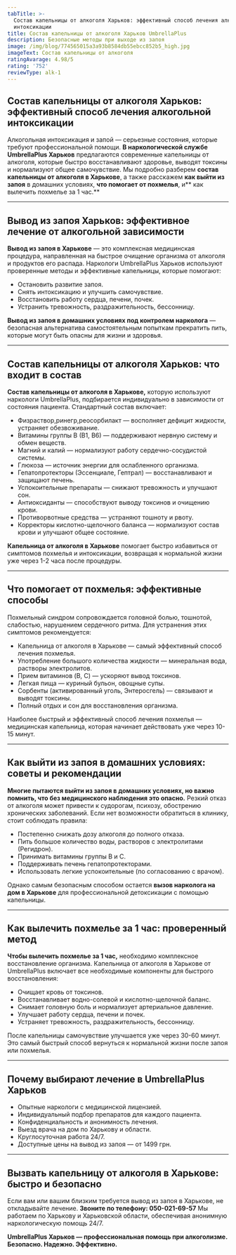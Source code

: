 ```yaml
---
tabTitle: >-
  Состав капельницы от алкоголя Харьков: эффективный способ лечения алкогольной
  интоксикации
title: Состав капельницы от алкоголя Харьков UmbrellaPlus
description: Безопасные методы при выходе из запоя
image: /img/blog/774565015a3a93b8584db55ebcc852b5_high.jpg
imageText: Состав капельницы от алкоголя
ratingAvarage: 4.98/5
rating: '752'
reviewType: alk-1
---
```


## Состав капельницы от алкоголя Харьков: эффективный способ лечения алкогольной интоксикации

Алкогольная интоксикация и запой — серьезные состояния, которые требуют профессиональной помощи. **В наркологической службе UmbrellaPlus Харьков** предлагаются современные капельницы от алкоголя, которые быстро восстанавливают здоровье, выводят токсины и нормализуют общее самочувствие. Мы подробно разберем **состав капельницы от алкоголя в Харькове**, а также расскажем **как выйти из запоя** в домашних условиях, **что помогает от похмелья**, и** как вылечить похмелье за 1 час.**

***

## Вывод из запоя Харьков: эффективное лечение от алкогольной зависимости

**Вывод из запоя в Харькове** — это комплексная медицинская процедура, направленная на быстрое очищение организма от алкоголя и продуктов его распада. Наркологи UmbrellaPlus Харьков используют проверенные методы и эффективные капельницы, которые помогают:

* Остановить развитие запоя.
* Снять интоксикацию и улучшить самочувствие.
* Восстановить работу сердца, печени, почек.
* Устранить тревожность, раздражительность, бессонницу.

**Вывод из запоя в домашних условиях под контролем нарколога** — безопасная альтернатива самостоятельным попыткам прекратить пить, которые могут быть опасны для жизни и здоровья.

***

## Состав капельницы от алкоголя Харьков: что входит в состав

**Состав капельницы от алкоголя в Харькове,** которую используют наркологи UmbrellaPlus, подбирается индивидуально в зависимости от состояния пациента. Стандартный состав включает:

* Физраствор,ринегр,реосорбилакт — восполняет дефицит жидкости, устраняет обезвоживание.
* Витамины группы B (B1, B6) — поддерживают нервную систему и обмен веществ.
* Магний и калий — нормализуют работу сердечно-сосудистой системы.
* Глюкоза — источник энергии для ослабленного организма.
* Гепатопротекторы (Эссенциале, Гептрал) — восстанавливают и защищают печень.
* Успокоительные препараты — снижают тревожность и улучшают сон.
* Антиоксиданты — способствуют выводу токсинов и очищению крови.
* Противорвотные средства — устраняют тошноту и рвоту.
* Корректоры кислотно-щелочного баланса — нормализуют состав крови и улучшают общее состояние.

**Капельница от алкоголя в Харькове** помогает быстро избавиться от симптомов похмелья и интоксикации, возвращая к нормальной жизни уже через 1-2 часа после процедуры.

***

## Что помогает от похмелья: эффективные способы

Похмельный синдром сопровождается головной болью, тошнотой, слабостью, нарушением сердечного ритма. Для устранения этих симптомов рекомендуется:

* Капельница от алкоголя в Харькове — самый эффективный способ лечения похмелья.
* Употребление большого количества жидкости — минеральная вода, растворы электролитов.
* Прием витаминов (B, C) — ускоряют вывод токсинов.
* Легкая пища — куриный бульон, овощные супы.
* Сорбенты (активированный уголь, Энтеросгель) — связывают и выводят токсины.
* Полный отдых и сон для восстановления организма.

Наиболее быстрый и эффективный способ лечения похмелья — медицинская капельница, которая начинает действовать уже через 10-15 минут.

***

## Как выйти из запоя в домашних условиях: советы и рекомендации

**Многие пытаются выйти из запоя в домашних условиях, но важно помнить, что без медицинского наблюдения это опасно.** Резкий отказ от алкоголя может привести к судорогам, психозу, обострению хронических заболеваний. Если нет возможности обратиться в клинику, стоит соблюдать правила:

* Постепенно снижать дозу алкоголя до полного отказа.
* Пить большое количество воды, растворов с электролитами (Регидрон).
* Принимать витамины группы B и C.
* Поддерживать печень гепатопротекторами.
* Использовать легкие успокоительные (по согласованию с врачом).

Однако самым безопасным способом остается **вызов нарколога на дом в Харькове** для профессиональной детоксикации с помощью капельницы.

***

## Как вылечить похмелье за 1 час: проверенный метод

**Чтобы вылечить похмелье за 1 час,** необходимо комплексное восстановление организма. Капельница от алкоголя в Харькове от UmbrellaPlus включает все необходимые компоненты для быстрого восстановления:

* Очищает кровь от токсинов.
* Восстанавливает водно-солевой и кислотно-щелочной баланс.
* Снимает головную боль и нормализует артериальное давление.
* Улучшает работу сердца, печени и почек.
* Устраняет тревожность, раздражительность, бессонницу.

После капельницы самочувствие улучшается уже через 30-60 минут. Это самый быстрый способ вернуться к нормальной жизни после запоя или похмелья.

***

## Почему выбирают лечение в UmbrellaPlus Харьков

* Опытные наркологи с медицинской лицензией.
* Индивидуальный подбор препаратов для каждого пациента.
* Конфиденциальность и анонимность лечения.
* Выезд врача на дом по Харькову и области.
* Круглосуточная работа 24/7.
* Доступные цены на вывод из запоя — от 1499 грн.

***

## Вызвать капельницу от алкоголя в Харькове: быстро и безопасно

Если вам или вашим близким требуется вывод из запоя в Харькове, не откладывайте лечение.
**Звоните по телефону: 050-021-69-57**
Мы работаем по Харькову и Харьковской области, обеспечивая анонимную наркологическую помощь 24/7.

**UmbrellaPlus Харьков — профессиональная помощь при алкоголизме. Безопасно. Надежно. Эффективно.**

